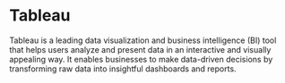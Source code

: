 # Tableau
Tableau is a leading data visualization and business intelligence (BI) tool that helps users analyze and present data in an interactive and visually appealing way. It enables businesses to make data-driven decisions by transforming raw data into insightful dashboards and reports.
